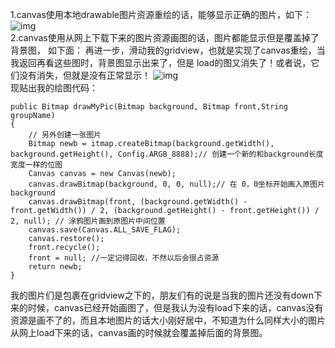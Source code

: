 1.canvas使用本地drawable图片资源重绘的话，能够显示正确的图片，如下：
![img](P)  
2.canvas使用从网上下载下来的图片资源画图的话，图片都能显示但是覆盖掉了背景图，
如下面：
再进一步，滑动我的gridview，也就是实现了canvas重绘，当我返回再看这些图时，背景图显示出来了，但是
load的图又消失了！或者说，它们没有消失，但就是没有正常显示！
![img](P)  
现贴出我的绘图代码：
```  
public Bitmap drawMyPic(Bitmap background, Bitmap front,String groupName)  
{  
	// 另外创建一张图片   
	Bitmap newb = itmap.createBitmap(background.getWidth(), background.getHeight(), Config.ARGB_8888);// 创建一个新的和background长度宽度一样的位图
	Canvas canvas = new Canvas(newb);
	canvas.drawBitmap(background, 0, 0, null);// 在 0，0坐标开始画入原图片background
	canvas.drawBitmap(front, (background.getWidth() - front.getWidth()) / 2, (background.getHeight() - front.getHeight()) / 2, null); // 涂鸦图片画到原图片中间位置
	canvas.save(Canvas.ALL_SAVE_FLAG);
	canvas.restore();
	front.recycle();
	front = null; //一定记得回收，不然以后会很占资源
	return newb;  
}
```
我的图片们是包裹在gridview之下的，朋友们有的说是当我的图片还没有down下来的时候，canvas已经开始画图了，但是我认为没有load下来的话，canvas没有资源是画不了的，而且本地图片的话大小刚好居中，不知道为什么同样大小的图片从网上load下来的话，canvas画的时候就会覆盖掉后面的背景图。